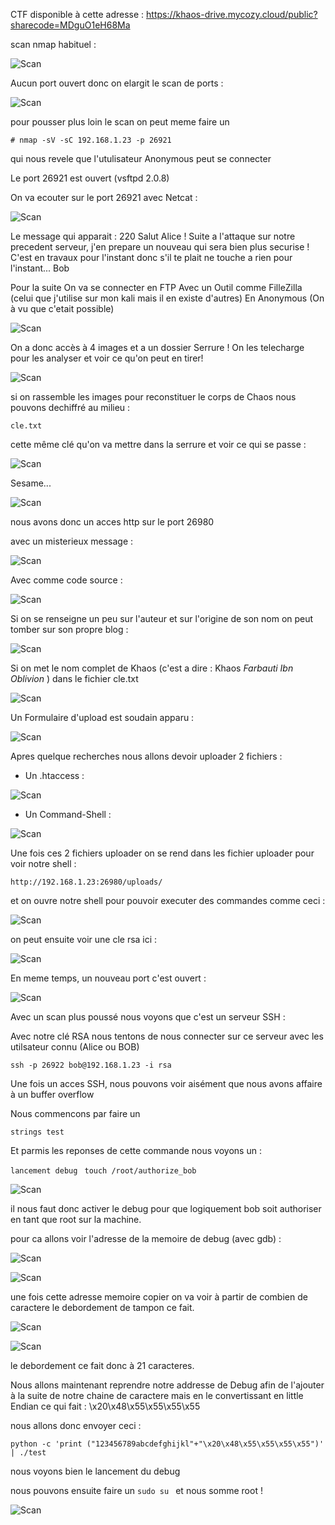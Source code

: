 CTF disponible à cette adresse : https://khaos-drive.mycozy.cloud/public?sharecode=MDguO1eH68Ma

scan nmap habituel : 

![Scan](https://user-images.githubusercontent.com/39098396/59051726-df527480-888d-11e9-96f8-8e31c705948c.png)

Aucun port ouvert donc on elargit le scan de ports : 

![Scan](https://user-images.githubusercontent.com/39098396/59051726-df527480-888d-11e9-96f8-8e31c705948c.png)

pour pousser plus loin le scan on peut meme faire un 

```# nmap -sV -sC 192.168.1.23 -p 26921``` 

qui nous revele que l'utulisateur Anonymous peut se connecter 

Le port 26921 est ouvert (vsftpd 2.0.8) 

On va ecouter sur le port 26921 avec Netcat : 

![Scan](https://user-images.githubusercontent.com/39098396/59052385-4ae91180-888f-11e9-8e26-bbd2e8582294.png)

Le message qui apparait : 220 Salut Alice ! Suite a l'attaque sur notre precedent serveur, j'en prepare un nouveau qui sera bien plus securise ! C'est en travaux pour l'instant donc s'il te plait ne touche a rien pour l'instant... Bob


Pour la suite On va se connecter en FTP Avec un Outil comme FilleZilla (celui que j'utilise sur mon kali mais il en existe d'autres) En Anonymous (On à vu que c'etait possible)

![Scan](https://user-images.githubusercontent.com/39098396/59053458-c8ae1c80-8891-11e9-9d44-64f0ee84f0d3.png)

On a donc accès à 4 images et a un dossier Serrure ! On les telecharge pour les analyser et voir ce qu'on peut en tirer!

![Scan](https://user-images.githubusercontent.com/39098396/59053607-16c32000-8892-11e9-99f8-1d10ab9c49c6.png)

si on rassemble les images pour reconstituer le corps de Chaos nous pouvons dechiffré au milieu : 

```cle.txt```

cette même clé qu'on va mettre dans la serrure et voir ce qui se passe : 

![Scan](https://user-images.githubusercontent.com/39098396/59113195-e5575c80-8944-11e9-96e4-1c898728821c.png)

Sesame...

![Scan](https://user-images.githubusercontent.com/39098396/59113895-43387400-8946-11e9-95b2-f3349fac0d4f.png)

nous avons donc un acces http sur le port 26980

avec un misterieux message : 

![Scan](https://user-images.githubusercontent.com/39098396/59130093-c5d52980-896e-11e9-8caa-ec5ff44e173b.png)

Avec comme code source : 

![Scan](https://user-images.githubusercontent.com/39098396/59130296-5ad82280-896f-11e9-953e-79c4abd1b7af.png)

Si on se renseigne un peu sur l'auteur et sur l'origine de son nom on peut tomber sur son propre blog : 

![Scan](https://user-images.githubusercontent.com/39098396/59135092-fc667080-897d-11e9-8332-d137d40ddb2b.png)

Si on met le nom complet de Khaos (c'est a dire : Khaos _Farbauti Ibn Oblivion_ ) dans le fichier cle.txt

![Scan](https://user-images.githubusercontent.com/39098396/59135266-9af2d180-897e-11e9-8771-6422ec91c063.png)


Un Formulaire d'upload est soudain apparu :


![Scan](https://user-images.githubusercontent.com/39098396/59135424-22404500-897f-11e9-84dc-67ba6fa0384b.png)

Apres quelque recherches nous allons devoir uploader 2 fichiers :
  - Un .htaccess : 
  
  
  ![Scan](https://user-images.githubusercontent.com/39098396/59339404-6a0af780-8d04-11e9-90da-31c11ba3bdaf.png)
  
  - Un Command-Shell : 
  
  
   ![Scan](https://user-images.githubusercontent.com/39098396/59339558-ae969300-8d04-11e9-8dc7-bb87837fbca5.png)
   
 Une fois ces 2 fichiers uploader 
 on se rend dans les fichier uploader pour voir notre shell : 
 
```http://192.168.1.23:26980/uploads/``` 
 
 et on ouvre notre shell pour pouvoir executer des commandes comme ceci : 
 
 
 ![Scan](https://user-images.githubusercontent.com/39098396/59340256-ece08200-8d05-11e9-8b04-d6c0c6c022e7.png)


on peut ensuite voir une cle rsa ici : 


 ![Scan](https://user-images.githubusercontent.com/39098396/59344231-f1109d80-8d0d-11e9-9afc-a5a78f8d4b39.png)
  
  
En meme temps, un nouveau port c'est ouvert : 


![Scan](https://user-images.githubusercontent.com/39098396/59344499-801db580-8d0e-11e9-9173-c87ea992fb1c.png)

Avec un scan plus poussé nous voyons que c'est un serveur SSH : 

Avec notre clé RSA nous tentons de nous connecter sur ce serveur avec les utilsateur connu (Alice ou BOB)

```ssh -p 26922 bob@192.168.1.23 -i rsa```

Une fois un acces SSH, nous pouvons voir aisément que nous avons affaire à un buffer overflow 

Nous commencons par faire un 

```strings test```

Et parmis les reponses de cette commande nous voyons un : 


```lancement debug ```
```touch /root/authorize_bob ```

![Scan](https://user-images.githubusercontent.com/39098396/62124099-a94bd280-b2c9-11e9-9601-55e73c8f0e6b.png)


il nous faut donc activer le debug pour que logiquement bob soit authoriser en tant que root sur la machine.

pour ca allons voir l'adresse de la memoire de debug (avec gdb) : 

![Scan](https://user-images.githubusercontent.com/39098396/62127021-5d049080-b2d1-11e9-9dad-fab32055186f.png)


![Scan](https://user-images.githubusercontent.com/39098396/62121038-1ad45280-b2c3-11e9-8d71-437cc52dfc02.png)

une fois cette adresse memoire copier on va voir à partir de combien de caractere le debordement de tampon ce fait.

![Scan](https://user-images.githubusercontent.com/39098396/62121542-18262d00-b2c4-11e9-8a66-5e868608cd29.png)


![Scan](https://user-images.githubusercontent.com/39098396/62122510-270ddf00-b2c6-11e9-96a6-c54ab458593d.png)

le debordement ce fait donc à 21 caracteres.

Nous allons maintenant reprendre notre addresse de Debug afin de l'ajouter à la suite de notre chaine de caractere 
mais en le convertissant en little Endian ce qui fait : 
\x20\x48\x55\x55\x55\x55

nous allons donc envoyer ceci : 

```python -c 'print ("123456789abcdefghijkl"+"\x20\x48\x55\x55\x55\x55")' | ./test ```

nous voyons bien le lancement du debug 

nous pouvons ensuite faire un 
```sudo su ```
et nous somme root ! 

![Scan](https://user-images.githubusercontent.com/39098396/62123614-9b498200-b2c8-11e9-98c8-4d3719e493c6.png)




